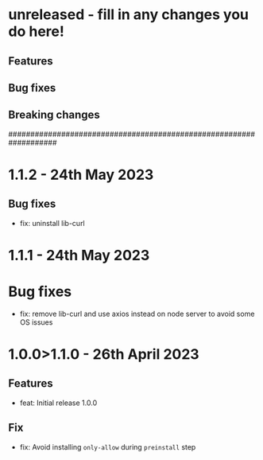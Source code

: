 # unreleased - fill in any changes you do here!

## Features

## Bug fixes

## Breaking changes

###################################################################

# 1.1.2 - 24th May 2023

## Bug fixes

- fix: uninstall lib-curl

# 1.1.1 - 24th May 2023

# Bug fixes

- fix: remove lib-curl and use axios instead on node server to avoid some OS issues

# 1.0.0>1.1.0 - 26th April 2023

## Features

- feat: Initial release 1.0.0

## Fix

- fix: Avoid installing `only-allow` during `preinstall` step
